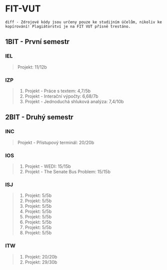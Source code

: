 # FIT-VUT

```diff - Zdrojové kódy jsou určeny pouze ke studijním účelům, nikoliv ke kopírování! Plagiátorství je na FIT VUT přísně trestáno.```

## 1BIT - První semestr
### IEL
>Projekt: 11/12b  

### IZP
>1. Projekt - Práce s textem: 4,7/5b  
>2. Projekt - Interační výpočty: 6,68/7b  
>3. Projekt - Jednoduchá shluková analýza: 7,4/10b  

## 2BIT - Druhý semestr

### INC
>Projekt - Přístupový terminál: 20/20b
### IOS
>1. Projekt - WEDI: 15/15b  
>2. Projekt - The Senate Bus Problem: 15/15b
### ISJ
>1. Projekt: 5/5b  
>2. Projekt: 5/5b  
>3. Projekt: 5/5b  
>4. Projekt: 5/5b  
>5. Projekt: 5/5b  
>6. Projekt: 5/5b  
>7. Projekt: 5/5b  
>8. Projekt: 5/5b  
### ITW
>1. Projekt: 20/20b  
>2. Projekt: 29/30b  
